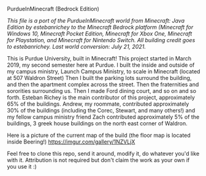 PurdueInMinecraft (Bedrock Edition)

*This file is a port of the PurdueInMinecraft world from Minecraft: Java Edition by estebanrichey to the Minecraft Bedrock platform (Minecraft for Windows 10, Minecraft Pocket Edition, Minecraft for Xbox One, Minecraft for Playstation, and Minecraft for Nintendo Switch. All building credit goes to estebanrichey. Last world conversion: July 21, 2021.*

This is Purdue University, built in Minecraft! This project started in March 2019, my second semester here at Purdue. I built the inside and outside of my campus ministry, Launch Campus Ministry, to scale in Minecraft (located at 507 Waldron Street)
Then I built the parking lots surround the building, and then the apartment complex across the street. Then the fraternities and sororities surrounding us. Then I made Ford dining court, and so on and so forth.
Esteban Richey is the main contributor of this project, approximately 65% of the buildings. Andrew, my roommate, contributed approximately 30% of the buildings (including the Corec, Stewart, and many others!) and my fellow campus ministry friend Zach contributed approximately 5% of the buildings, 3 greek house buildings on the north east corner of Waldron.

Here is a picture of the current map of the build (the floor map is located inside Beering!)
https://imgur.com/gallery/1NZVLjX

Feel free to clone this repo, send it around, modify it, do whatever you'd like with it. Attribution is not required but don't claim the work as your own if you use it :)
